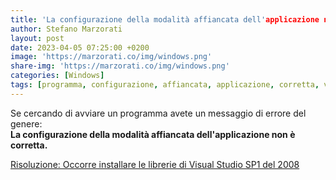 ```yaml
---
title: 'La configurazione della modalità affiancata dell'applicazione non è corretta'
author: Stefano Marzorati
layout: post
date: 2023-04-05 07:25:00 +0200
image: 'https://marzorati.co/img/windows.png'
share-img: 'https://marzorati.co/img/windows.png'
categories: [Windows]
tags: [programma, configurazione, affiancata, applicazione, corretta, visual, c++]
---
```

Se cercando di avviare un programma avete un messaggio di errore del genere:   
**La configurazione della modalità affiancata dell'applicazione non è corretta.**   

<u>Risoluzione: Occorre installare le librerie di Visual Studio SP1 del 2008</u>
